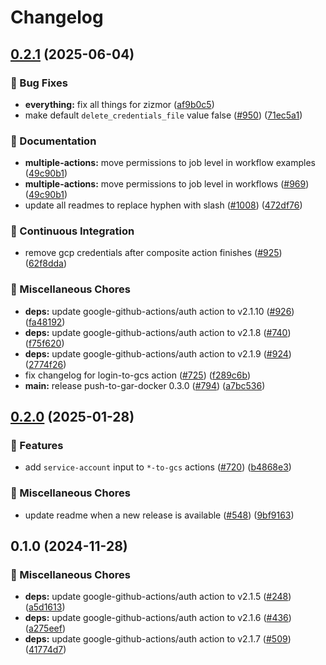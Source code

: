# Changelog

## [0.2.1](https://github.com/grafana/shared-workflows/compare/login-to-gcs-v0.2.0...login-to-gcs/v0.2.1) (2025-06-04)


### 🐛 Bug Fixes

* **everything:** fix all things for zizmor ([af9b0c5](https://github.com/grafana/shared-workflows/commit/af9b0c52635d39023136fb9312a354f91d9b2bfd))
* make default `delete_credentials_file` value false ([#950](https://github.com/grafana/shared-workflows/issues/950)) ([71ec5a1](https://github.com/grafana/shared-workflows/commit/71ec5a1861019932272c4ec12a8d7903049797c5))


### 📝 Documentation

* **multiple-actions:** move permissions to job level in workflow examples ([49c90b1](https://github.com/grafana/shared-workflows/commit/49c90b10fcbce463983bed45932cf468b8bd06ce))
* **multiple-actions:** move permissions to job level in workflows ([#969](https://github.com/grafana/shared-workflows/issues/969)) ([49c90b1](https://github.com/grafana/shared-workflows/commit/49c90b10fcbce463983bed45932cf468b8bd06ce))
* update all readmes to replace hyphen with slash ([#1008](https://github.com/grafana/shared-workflows/issues/1008)) ([472df76](https://github.com/grafana/shared-workflows/commit/472df76fb1cbb92a17fb9e055bdf0d1399109ee3))


### 🤖 Continuous Integration

* remove gcp credentials after composite action finishes ([#925](https://github.com/grafana/shared-workflows/issues/925)) ([62f8dda](https://github.com/grafana/shared-workflows/commit/62f8ddaa78b23147b22ba6a38df2b97963dab4b3))


### 🔧 Miscellaneous Chores

* **deps:** update google-github-actions/auth action to v2.1.10 ([#926](https://github.com/grafana/shared-workflows/issues/926)) ([fa48192](https://github.com/grafana/shared-workflows/commit/fa48192dac470ae356b3f7007229f3ac28c48a25))
* **deps:** update google-github-actions/auth action to v2.1.8 ([#740](https://github.com/grafana/shared-workflows/issues/740)) ([f75f620](https://github.com/grafana/shared-workflows/commit/f75f620c6800b60d1a31262154e90b5c7a3ee955))
* **deps:** update google-github-actions/auth action to v2.1.9 ([#924](https://github.com/grafana/shared-workflows/issues/924)) ([2774f26](https://github.com/grafana/shared-workflows/commit/2774f26e2321f825e20c85e424a1c6fa8298d820))
* fix changelog for login-to-gcs action ([#725](https://github.com/grafana/shared-workflows/issues/725)) ([f289c6b](https://github.com/grafana/shared-workflows/commit/f289c6b169d712f5025dfcdd4a3c361ee3e5ffa4))
* **main:** release push-to-gar-docker 0.3.0 ([#794](https://github.com/grafana/shared-workflows/issues/794)) ([a7bc536](https://github.com/grafana/shared-workflows/commit/a7bc5367c4a91c389526d58839d8f6224dba4dcc))

## [0.2.0](https://github.com/grafana/shared-workflows/compare/login-to-gcs-v0.1.0...login-to-gcs-v0.2.0) (2025-01-28)


### 🎉 Features

* add `service-account` input to `*-to-gcs` actions ([#720](https://github.com/grafana/shared-workflows/issues/720)) ([b4868e3](https://github.com/grafana/shared-workflows/commit/b4868e355b1e41a3ea54a272aa9970a809ec7ef1))


### 🔧 Miscellaneous Chores

* update readme when a new release is available ([#548](https://github.com/grafana/shared-workflows/issues/548)) ([9bf9163](https://github.com/grafana/shared-workflows/commit/9bf9163126c44247bcee6b6b9390eb488f9ead53))

## 0.1.0 (2024-11-28)


### 🔧 Miscellaneous Chores

* **deps:** update google-github-actions/auth action to v2.1.5 ([#248](https://github.com/grafana/shared-workflows/issues/248)) ([a5d1613](https://github.com/grafana/shared-workflows/commit/a5d1613fba998ba9b99b7267b6f9b915562da962))
* **deps:** update google-github-actions/auth action to v2.1.6 ([#436](https://github.com/grafana/shared-workflows/issues/436)) ([a275eef](https://github.com/grafana/shared-workflows/commit/a275eefa9f63e3bec05bd90ea77cfbbc9879afe8))
* **deps:** update google-github-actions/auth action to v2.1.7 ([#509](https://github.com/grafana/shared-workflows/issues/509)) ([41774d7](https://github.com/grafana/shared-workflows/commit/41774d7ebb3ca78e05aa6d2007e5e98c7a2fcf4f))
